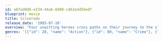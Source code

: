 ```yaml
---
id: e8fed0d6-e234-44a6-8d00-cd62edd56edf
blueprint: movie
title: Silverado
release_date: '1985-07-10'
overview: "Four unwitting heroes cross paths on their journey to the sleepy town of Silverado. Little do they know the town where their family and friends reside has been taken over by a corrupt sheriff and a murderous posse. It's up to the sharp-shooting foursome to save the day, but first they have to break each other out of jail, and learn who their real friends are."
genres: '[{"id": 28, "name": "Action"}, {"id": 80, "name": "Crime"}, {"id": 18, "name": "Drama"}, {"id": 37, "name": "Western"}]'
---
```

